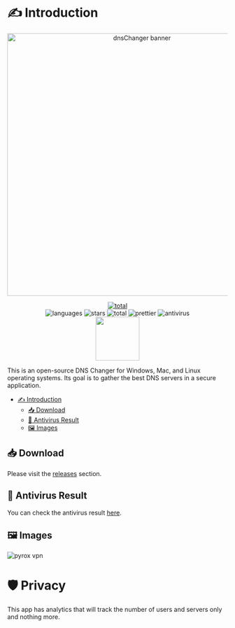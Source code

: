 # ✍ Introduction

<p align="center">
    <img src=".github/banner.png" alt="dnsChanger banner" width="600">
</p>

<p align="center">
    <a href="https://discord.gg/p9TZzEV39e" target="_blank">
         <img src="https://discordapp.com/api/guilds/1088561568272367777/widget.png?style=banner2" alt="total" >
    </a>
    <br/>
    <img src="https://img.shields.io/github/languages/top/DnsChanger/dnsChanger-desktop" alt="languages" >
    <img src="https://img.shields.io/github/stars/dnsChanger/dnsChanger-desktop" alt="stars">
    <img src="https://img.shields.io/github/downloads/DnsChanger/dnsChanger-desktop/total.svg" alt="total" >
    <img src="https://img.shields.io/badge/code_style-prettier-ff69b4.svg?style=flat-square" alt="prettier" >
    <img src="https://img.shields.io/badge/antivirus-PASS-green" alt="antivirus" >
    <br/>
    <a href="https://daramet.com/sajjadmrx"><img  width=100 src="https://github.com/DnsChanger/dnsChanger-desktop/assets/66132114/68885be1-a4fd-434a-a6d9-9f62661b69db" /></a>
</p>

This is an open-source DNS Changer for Windows, Mac, and Linux operating systems. Its goal is to gather the best DNS servers in a secure application.

- [✍ Introduction](#-introduction)
  - [📥 Download](#-download)
  - [🦠 Antivirus Result](#-antivirus-result)
  - [🖼 Images](#-images)

## 📥 Download

Please visit the [releases](https://github.com/alialayi/PyroxVPN/releases) section.

## 🦠 Antivirus Result

You can check the antivirus result [here](https://www.virustotal.com/gui/file/3d50c66394a4b620ce874b0520db73a5049ec42142f262c9460d6cdb72e74fe3?nocache=1).

## 🖼 Images

![pyrox vpn](https://github.com/DnsChanger/dnsChanger-desktop/assets/66132114/957ba956-af75-4c6f-b3a1-b604c9853e42)

# 🛡️ Privacy
This app has analytics that will track the number of users and servers only and nothing more.
